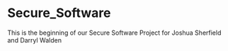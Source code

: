 # Secure_Software
This is the beginning of our Secure Software Project for Joshua Sherfield and Darryl Walden